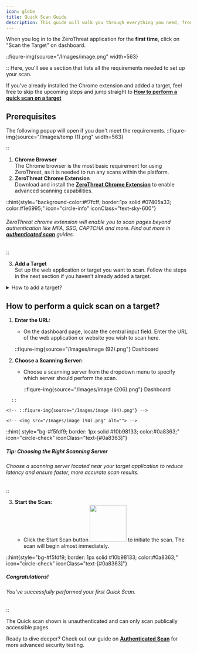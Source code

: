 ```yaml
---
icon: globe
title: Quick Scan Guide
description: This guide will walk you through everything you need, from prerequisites to completing your first Quick Scan. With just a few simple steps, you can initiate a scan on your target and access actionable security insights within minutes. 
---
```


When you log in to the ZeroThreat application for the **first time**, click on "Scan the Target" on dashboard.

::fiqure-img{source="/Images/image.png" width=563}

<!-- <img src="/Images/image.png" alt="" width="563"> -->

::
Here, you'll see a section that lists all the requirements needed to set up your scan.

If you’ve already installed the Chrome extension and added a target, feel free to skip the upcoming steps and jump straight to [**How to perform a quick scan on a target**](publish-your-docs.md#how-to-perform-a-quick-scan-on-a-target 'mention')

## Prerequisites

The following popup will open if you don't meet the requirements.
::fiqure-img{source="/Images/temp (1).png" width=563}


::

  1. **Chrome Browser**\
    The Chrome browser is the most basic requirement for using ZeroThreat, as it is needed to run any scans within the platform.
  2. **ZeroThreat Chrome Extension** \
    Download and install the [**ZeroThreat Chrome Extension**](https://chromewebstore.google.com/detail/zerothreat-ai-recorder-%E2%80%93/lbmlepiehnodofkkgiamklfhioejnnml)  to enable advanced scanning capabilities.

::hint{style="background-color:#f7fcff; border:1px solid #07405a33; color:#1e6995;" icon="circle-info" iconClass="text-sky-600"}

<!-- bgStyle="bg-slate-50 rounded-md border border-blue-200 text-blue-500 font-zt_regular text-justify" icon="circle-info" -->

<icon ></icon>

###### ZeroThreat chrome extension will enable you to scan pages beyond authentication like MFA, SSO, CAPTCHA and more. Find out more in [**authenticated scan**](authenticated-scan 'mention') guides.

::

3. **Add a Target**\
   Set up the web application or target you want to scan. Follow the steps in the next section if you haven’t already added a target.

<details>

<summary>How to add a target?</summary>

1. **Click on the Add new target button**<img src="/Images/image (91).png" alt="" data-size="original" style="display:inline"> in the Web Scans requirement popup.

::fiqure-img{source="/Images/image (86).png"}

 <!-- <img src="/Images/image (86).png" alt="" data-size="original"> -->

::

2. **Add a Target:**
   - Enter the URL of the web application or website you want to add as a **target** in the provided input field.
3. **Choose a Scanning Server:**
   - Choose a **scanning server** from the drop-down menu to specify which server will scan this target.
4. **Choose an Organization name:**
   - Choose an organization name from your created organizations, this is where the target and its scan results will be stored. Click on **Save.**
  
  Next you will need to verify your target ownership. Refer to [**Target Verification**](/docs/manage-targets/domain-verification.md "mention") guide for detailed information.
  
  Once done, make any Target Configurations (_if required_) before scanning.

::fiqure-img{source="/Images/image (87).png"}
 <!-- <img src="/Images/image (87).png" alt="" data-size="original"> -->
::

Refer [**Target Configuration**](../manage-targets/target-configuration.md 'mention') if you need help in configuring.

</details>

## How to perform a quick scan on a target?&#x20;

1.  **Enter the URL:**&#x20;

    - On the dashboard page, locate the central input field. Enter the URL of the web application or website you wish to scan here.
     
     ::fiqure-img{source="/Images/image (92).png"}
        Dashboard
  <!-- <img src="/Images/image (92).png" alt="" data-size="original" > -->
   
2.  **Choose a Scanning Server:**&#x20;

    - Choose a scanning server from the dropdown menu to specify which server should perform the scan.

      ::fiqure-img{source="/Images/image (206).png"}
        Dashboard
 <!-- <img src="/Images/image (87).png" alt="" data-size="original"> -->
      ::

    <!-- ::fiqure-img{source="/Images/image (94).png"} -->

    <!-- <img src="/Images/image (94).png" alt=""> -->

::hint{ style="bg-#f5fdf9; border: 1px solid #10b98133; color:#0a8363;" icon="circle-check" iconClass="text-[#0a8363]"}

##### **Tip: Choosing the Right Scanning Server**

###### Choose a scanning server located near your target application to reduce latency and ensure faster, more accurate scan results.

::

<!-- <div style="background-color: rgba(59,130,246,.1); color: black; padding: 10px; border-radius: 5px;">
  <i class="fas fa-info-circle" style="color: white; margin-right: 5px;"></i>
  <h4 style="display: inline;">
    <mark style="background-color: yellow; color: blue;">Tip: Choosing the Right Scanning Server</mark>
  </h4>
  <p>
    Choose a scanning server located near your target application to reduce latency and ensure faster, more accurate scan results.
  </p>
</div> -->

3. **Start the Scan:**&#x20;
   - Click the Start Scan button <span><img src="/Images/image (95).png" alt="" data-size="inline" width="100px"></span> to initiate the scan. The scan will begin almost immediately.

::hint{style="bg-#f5fdf9; border: 1px solid #10b98133; color:#0a8363;" icon="circle-check" iconClass="text-[#0a8363]"}

##### **Congratulations!**

###### You’ve successfully performed your first Quick Scan.&#x20;

::

The Quick scan shown is unauthenticated and can only scan publically accessible pages.

Ready to dive deeper? Check out our guide on [**Authenticated Scan**](authenticated-scan 'mention') for more advanced security testing.
